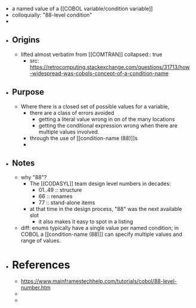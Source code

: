 - a named value of a [[COBOL variable/condition variable]]
- colloquially: "88-level condition"
-
- ## Origins
	- lifted almost verbatim from [[COMTRAN]]
	  collapsed:: true
		- src: https://retrocomputing.stackexchange.com/questions/31713/how-widespread-was-cobols-concept-of-a-condition-name
- ## Purpose
	- Where there is a closed set of possible values for a variable,
		- there are a class of errors avoided
			- getting a literal value wrong in on of the many locations
			- getting the conditional expression wrong when there are multiple values involved.
		- through the use of [[condition-name (88)]]s
		-
- ## Notes
	- why "88"?
		- The [[CODASYL]] team design level numbers in decades:
			- 01..49 :: structure
			- 66 :: renames
			- 77 :: stand-alone items
		- at that time in the design process, "88" was the next available slot
			- it also makes it easy to spot in a listing
	- diff: enums typically have a single value per named condition; in COBOL a [[condition-name (88)]] can specify multiple values and range of values.
- # References
	- https://www.mainframestechhelp.com/tutorials/cobol/88-level-number.htm
	-
	-